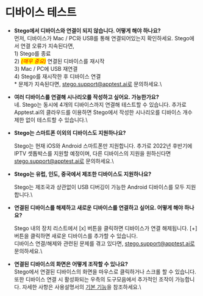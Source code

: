 # 디바이스 테스트

* **Stego에서 디바이스와 연결이 되지 않습니다. 어떻게 해야 하나요?**\
  먼저, 디바이스가 Mac / PC와 USB를 통해 연결되어있는지 확인하세요. Stego에서 연결 오류가 지속된다면,\
  1\) Stego를 종료\
  2\) _<mark style="color:red;">(매우 중요)</mark>_ 연결된 디바이스를 재시작\
  3\) Mac / PC에 USB 재연결\
  4\) Stego를 재시작한 후 디바이스 연결\
  &#x20;\* 문제가 지속된다면, stego.support@apptest.ai로 문의하세요.\

* **여러 디바이스를 연결해 시나리오를 작성하고 싶어요. 가능한가요?**\
  네. Stego는 동시에 4개의 디바이스까지 연결해 테스트할 수 있습니다. 추가로 Apptest.ai의 클라우드를 이용하면 Stego에서 작성한 시나리오를 디바이스 개수 제한 없이 테스트할 수 있습니다.\

*   **Stego는 스마트폰 이외의 디바이스도 지원하나요?**

    Stego는 현재 iOS와 Android 스마트폰만 지원합니다. 추가로 2022년 후반기에 IPTV 셋톱박스를 지원할 예정이며, 다른 디바이스의 지원을 원하신다면 stego.support@apptest.ai로 문의하세요.\

*   **Stego는 유럽, 인도, 중국에서 제조한 디바이스도 지원하나요?**

    Stego는 제조국과 상관없이 USB 디버깅이 가능한 Android 디바이스를 모두 지원합니다.\

*   **연결된 디바이스를 해제하고 새로운 디바이스를 연결하고 싶어요. 어떻게 해야 하나요?**

    Stego 내의 장치 리스트에서 \[x] 버튼을 클릭하면 디바이스가 연결 해제됩니다. \[+] 버튼을 클릭하면 새로운 디바이스를 추가할 수 있습니다.\
    디바이스 연결/해제와 관련된 문제를 겪고 있다면, stego.support@apptest.ai로 문의하세요.\

* **연결된 디바이스의 화면은 어떻게 조작할 수 있나요?**\
  Stego에서 연결된 디바이스의 화면을 마우스로 클릭하거나 스크롤 할 수 있습니다. 또한 디바이스 연결 시 활성화되는 우측의 도구모음에서 추가적인 조작이 가능합니다. 자세한 사항은 사용설명서의 [기본 기능](broken-reference)을 참조하세요.\
